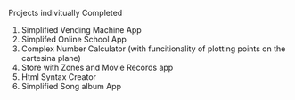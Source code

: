 Projects indivitually Completed

  1. Simplified Vending Machine App
  2. Simplifed Online School App
  3. Complex Number Calculator (with funcitionality of plotting points on the cartesina plane)
  4. Store with Zones and Movie Records app
  5. Html Syntax Creator 
  6. Simplified Song album App
